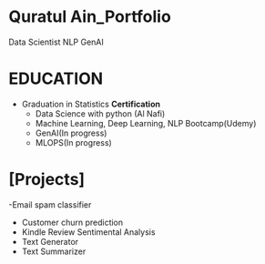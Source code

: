 # Quratul Ain_Portfolio
 Data Scientist NLP GenAI

# EDUCATION
* Graduation in Statistics
**Certification**
  - Data Science with python (Al Nafi)
  - Machine Learning, Deep Learning, NLP Bootcamp(Udemy)
  - GenAI(In progress)
  - MLOPS(In progress)



# [Projects]
-Email spam classifier
- Customer churn prediction
- Kindle Review Sentimental Analysis
- Text Generator
- Text Summarizer 

